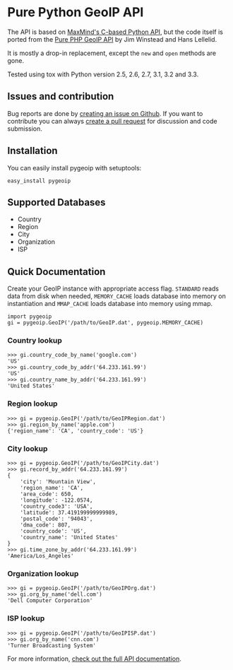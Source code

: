 # Pure Python GeoIP API #
The API is based on [MaxMind's C-based Python API](http://www.maxmind.com/app/python),
but the code itself is ported from the [Pure PHP GeoIP API](http://pear.php.net/package/Net_GeoIP) by Jim Winstead and Hans Lellelid.

It is mostly a drop-in replacement, except the `new` and `open` methods are gone.

Tested using tox with Python version 2.5, 2.6, 2.7, 3.1, 3.2 and 3.3.

## Issues and contribution ##

Bug reports are done by [creating an issue on Github](https://github.com/appliedsec/pygeoip/issues). If you want to contribute you can always [create a pull request](https://github.com/appliedsec/pygeoip/pulls) for discussion and code submission.

## Installation ##

You can easily install pygeoip with setuptools:

    easy_install pygeoip

## Supported Databases ##

* Country
* Region
* City
* Organization
* ISP

## Quick Documentation ##

Create your GeoIP instance with appropriate access flag. `STANDARD` reads data from disk when needed, `MEMORY_CACHE` loads database into memory on instantiation and `MMAP_CACHE` loads database into memory using mmap.

    import pygeoip
    gi = pygeoip.GeoIP('/path/to/GeoIP.dat', pygeoip.MEMORY_CACHE)

### Country lookup ###

    >>> gi.country_code_by_name('google.com')
    'US'
    >>> gi.country_code_by_addr('64.233.161.99')
    'US'
    >>> gi.country_name_by_addr('64.233.161.99')
    'United States'

### Region lookup ###

    >>> gi = pygeoip.GeoIP('/path/to/GeoIPRegion.dat')
    >>> gi.region_by_name('apple.com')
    {'region_name': 'CA', 'country_code': 'US'}

### City lookup ###

    >>> gi = pygeoip.GeoIP('/path/to/GeoIPCity.dat')
    >>> gi.record_by_addr('64.233.161.99')
    {
        'city': 'Mountain View',
        'region_name': 'CA',
        'area_code': 650,
        'longitude': -122.0574,
        'country_code3': 'USA',
        'latitude': 37.419199999999989,
        'postal_code': '94043',
        'dma_code': 807,
        'country_code': 'US',
        'country_name': 'United States'
    }
    >>> gi.time_zone_by_addr('64.233.161.99')
    'America/Los_Angeles'

### Organization lookup ###

    >>> gi = pygeoip.GeoIP('/path/to/GeoIPOrg.dat')
    >>> gi.org_by_name('dell.com')
    'Dell Computer Corporation'

### ISP lookup ###

    >>> gi = pygeoip.GeoIP('/path/to/GeoIPISP.dat')
    >>> gi.org_by_name('cnn.com')
    'Turner Broadcasting System'

For more information, [check out the full API documentation](http://packages.python.org/pygeoip).
